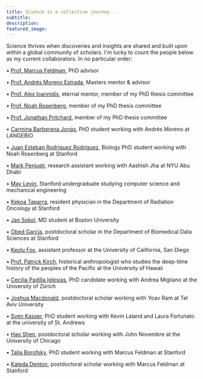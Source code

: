 ```yaml
---
title: Science is a collective journey...
subtitle: 
description:
featured_image:
---
```


Science thrives when discoveries and insights are shared and built upon within a global community of scholars. I'm lucky to count the people below as my current collaborators. In no particular order:

<p><span>&#8226;</span> <a href="https://www-evo.stanford.edu">Prof. Marcus Feldman</a>, PhD advisor</p>
<p><span>&#8226;</span> <a href="http://www.morenolab.org">Prof. Andrés Moreno Estrada</a>, Masters mentor & advisor</p>
<p><span>&#8226;</span> <a href="https://ai-page.org">Prof. Alex Ioannidis</a>, eternal mentor, member of my PhD thesis committee</p>
<p><span>&#8226;</span> <a href="https://rosenberglab.stanford.edu">Prof. Noah Rosenberg</a>, member of my PhD thesis committee</p>
<p><span>&#8226;</span> <a href="https://web.stanford.edu/group/pritchardlab/home.html">Prof. Jonathan Pritchard</a>, member of my PhD thesis committee</p>
<p><span>&#8226;</span> <a href="https://scholar.google.com/citations?user=W39_jzcAAAAJ&hl=en">Carmina Barberena Jonás</a>, PhD student working with Andrés Moreno at LANGEBIO</p>
<p><span>&#8226;</span> <a href="https://twitter.com/kaboosari?lang=en">Juan Esteban Rodríguez Rodríguez</a>, Biology PhD student working with Noah Rosenberg at Stanford</p>
<p><span>&#8226;</span> <a href="https://twitter.com/markpenjueli?lang=en">Mark Penjueli</a>, research assistant working with Aashish Jha at NYU Abu Dhabi</p>
<p><span>&#8226;</span> <a href="https://maylevin.com">May Levin</a>, Stanford undergraduate studying computer science and mechanical engineering
<p><span>&#8226;</span> <a href="https://profiles.stanford.edu/ktaparra">Kekoa Taparra</a>, resident physician in the Department of Radiation Oncology at Stanford </p>
<p><span>&#8226;</span> <a href="https://scholar.google.com/citations?user=CkAx09UAAAAJ&hl=en">Jan Sokol</a>, MD student at Boston University</p>
<p><span>&#8226;</span> <a href="https://www.obedaram.com">Obed García</a>, postdoctoral scholar in the Department of Biomedical Data Sciences at Stanford</p>
<p><span>&#8226;</span> <a href="https://twitter.com/KeoluFox">Keolu Fox</a>, assistant professor at the University of California, San Diego </p>
<p><span>&#8226;</span> <a href="https://anthropology.manoa.hawaii.edu/pat-kirch/">Prof. Patrick Kirch</a>, historical anthropologist who studies the deep-time history of the peoples of the Pacific at the University of Hawaii</p>
<p><span>&#8226;</span> <a href="https://sites.google.com/view/ceciliapadillaiglesias/home?authuser=0">Cecilia Padilla Iglesias</a>, PhD candidate working with Andrea Migliano at the University of Zürich</p>
<p><span>&#8226;</span> <a href="https://sites.google.com/view/macs-math/home">Joshua Macdonald</a>, postdoctoral scholar working with Yoav Ram at Tel Aviv University</p>
<p><span>&#8226;</span> <a href="https://anthrologue.org/people/sven-kasser/">Sven Kasser</a>, PhD student working with Kevin Laland and Laura Fortunato at the university of St. Andrews</p>
<p><span>&#8226;</span> <a href="http://jnpopgen.org/team/">Hao Shen</a>, postdoctoral scholar working with John Novembre at the University of Chicago</p>
<p><span>&#8226;</span> <a href="https://scholar.google.com/citations?user=zbxm15gAAAAJ&hl=en">Talia Borofsky</a>, PhD student working with Marcus Feldman at Stanford</p>
<p><span>&#8226;</span> <a href="https://scholar.google.ca/citations?user=BycE1LoAAAAJ&hl=en">Kaleda Denton</a>, postdoctoral scholar working with Marcus Feldman at Stanford</p>


